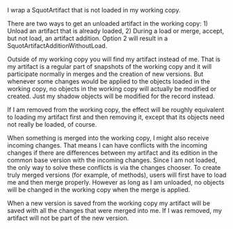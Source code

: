 I wrap a SquotArtifact that is not loaded in my working copy.

There are two ways to get an unloaded artifact in the working copy: 1) Unload an artifact that is already loaded, 2) During a load or merge, accept, but not load, an artifact addition. Option 2 will result in a SquotArtifactAdditionWithoutLoad.

Outside of my working copy you will find my artifact instead of me. That is my artifact is a regular part of snapshots of the working copy and it will participate normally in merges and the creation of new versions. But whenever some changes would be applied to the objects loaded in the working copy, no objects in the working copy will actually be modified or created. Just my shadow objects will be modified for the record instead.

If I am removed from the working copy, the effect will be roughly equivalent to loading my artifact first and then removing it, except that its objects need not really be loaded, of course.

When something is merged into the working copy, I might also receive incoming changes. That means I can have conflicts with the incoming changes if there are differences between my artifact and its edition in the common base version with the incoming changes. Since I am not loaded, the only way to solve these conflicts is via the changes chooser. To create truly merged versions (for example, of methods), users will first have to load me and then merge properly. However as long as I am unloaded, no objects will be changed in the working copy when the merge is applied.

When a new version is saved from the working copy my artifact will be saved with all the changes that were merged into me. If I was removed, my artifact will not be part of the new version.
